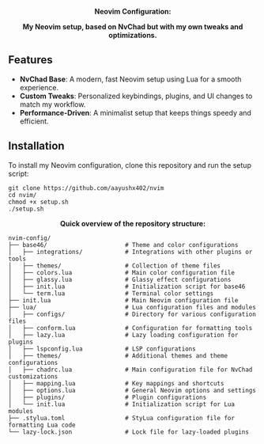 <p align="center"> <strong>Neovim Configuration:</strong>  </p>

<p align="center"> <strong>My Neovim setup, based on NvChad but with my own tweaks and optimizations.</strong>  </p>

## Features

- **NvChad Base**: A modern, fast Neovim setup using Lua for a smooth experience.
- **Custom Tweaks**: Personalized keybindings, plugins, and UI changes to match my workflow.
- **Performance-Driven**: A minimalist setup that keeps things speedy and efficient.

## Installation

To install my Neovim configuration, clone this repository and run the setup script:

```shell
git clone https://github.com/aayushx402/nvim
cd nvim/
chmod +x setup.sh
./setup.sh
```

<p align="center"> <strong>Quick overview of the repository structure:</strong>  </p>

```shell
nvim-config/
├── base46/                      # Theme and color configurations
│   ├── integrations/            # Integrations with other plugins or tools
│   ├── themes/                  # Collection of theme files
│   ├── colors.lua               # Main color configuration file
│   ├── glassy.lua               # Glassy effect configurations
│   ├── init.lua                 # Initialization script for base46
│   └── term.lua                 # Terminal color settings
├── init.lua                     # Main Neovim configuration file
├── lua/                         # Lua configuration files and modules
│   ├── configs/                 # Directory for various configuration files
│   ├── conform.lua              # Configuration for formatting tools
│   ├── lazy.lua                 # Lazy loading configuration for plugins
│   ├── lspconfig.lua            # LSP configurations
│   ├── themes/                  # Additional themes and theme configurations
│   ├── chadrc.lua               # Main configuration file for NvChad customizations
│   ├── mapping.lua              # Key mappings and shortcuts
│   ├── options.lua              # General Neovim options and settings
│   ├── plugins/                 # Plugin configurations
│   └── init.lua                 # Initialization script for Lua modules
├── .stylua.toml                 # StyLua configuration file for formatting Lua code
└── lazy-lock.json               # Lock file for lazy-loaded plugins
```
